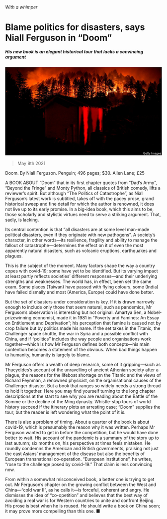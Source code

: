 ###### With a whimper

# Blame politics for disasters, says Niall Ferguson in “Doom” 

##### His new book is an elegant historical tour that lacks a convincing argument 

![image](images/20210508_bkp003.jpg) 

> May 8th 2021 

Doom. By Niall Ferguson. Penguin; 496 pages; $30. Allen Lane; £25

A BOOK ABOUT “Doom” that in its first chapter quotes from “Dad’s Army”, “Beyond the Fringe” and Monty Python, all classics of British comedy, lifts a reviewer’s spirit. But although “The Politics of Catastrophe”, as Niall Ferguson’s latest work is subtitled, takes off with the pacey prose, grand historical sweep and fine detail for which the author is renowned, it does not live up to its early promise. In a big-idea book, which this aims to be, those scholarly and stylistic virtues need to serve a striking argument. That, sadly, is lacking.


Its central contention is that “all disasters are at some level man-made political disasters, even if they originate with new pathogens”. A society’s character, in other words—its resilience, fragility and ability to manage the fallout of catastrophe—determines the effect on it of even the most apparently natural disasters, such as volcanic eruptions, earthquakes and plagues.

This is the subject of the moment. Many factors shape the way a country copes with covid-19; some have yet to be identified. But its varying impact at least partly reflects societies’ different responses—and their underlying strengths and weaknesses. The world has, in effect, been set the same exam. Some places (Taiwan) have passed with flying colours, some (India) have failed dismally and most (America, Europe) could have done better.

But the set of disasters under consideration is key. If it is drawn narrowly enough to include only those that seem natural, such as pandemics, Mr Ferguson’s observation is interesting but not original. Amartya Sen, a Nobel-prizewinning economist, made it in 1981 in “Poverty and Famines: An Essay on Entitlement and Deprivation”; his perception that famine is caused not by crop failure but by politics made his name. If the set takes in the Titanic, the Challenger space shuttle, the war in Syria and a possible conflict with China, and if “politics” includes the way people and organisations work together—which is how Mr Ferguson defines both concepts—his main contention becomes a statement of the obvious. When bad things happen to humanity, humanity is largely to blame.

Mr Ferguson offers a wealth of deep research, some of it gripping—such as Thucydides’s account of the unravelling of ancient Athenian society after a plague, the reasons for the lifeboat shortage on the Titanic and the views of Richard Feynman, a renowned physicist, on the organisational causes of the Challenger disaster. But a book that ranges so widely needs a strong thread to hold it together. Here you may find yourself turning to the long chapter descriptions at the start to see why you are reading about the Battle of the Somme or the decline of the Ming dynasty. Whistle-stop tours of world history succeed if the itinerary plots an arresting case; “Doom” supplies the tour, but the reader is left wondering what the point of it is.

There is also a problem of timing. About a quarter of the book is about covid-19, which is presumably the reason why it was written. Perhaps Mr Ferguson wanted to get in before the competition, but he would have done better to wait. His account of the pandemic is a summary of the story up to last autumn; six months on, his perspective at times feels mistaken. He roundly condemns the American and British governments, praising not just the east Asians’ management of the disease but also the benefits of European transnational co-operation. “European institutions”, he writes, “rose to the challenge posed by covid-19.” That claim is less convincing now.

From within a somewhat misconceived book, a better one is trying to get out. Mr Ferguson’s chapter on the growing conflict between the West and China—“cold war II”, as he calls it—is forceful, coherent and angry. He dismisses the idea of “co-opetition” and believes that the best way of avoiding a real war is for Western countries to unite and confront Beijing. His prose is best when he is roused. He should write a book on China soon; it may prove more compelling than this one. ■

